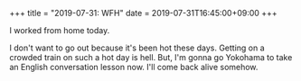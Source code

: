 +++
title =  "2019-07-31: WFH"
date = 2019-07-31T16:45:00+09:00
+++

I worked from home today.

I don't want to go out because it's been hot these days.
Getting on a crowded train on such a hot day is hell.
But, I'm gonna go Yokohama to take an English conversation lesson now.
I'll come back alive somehow.
